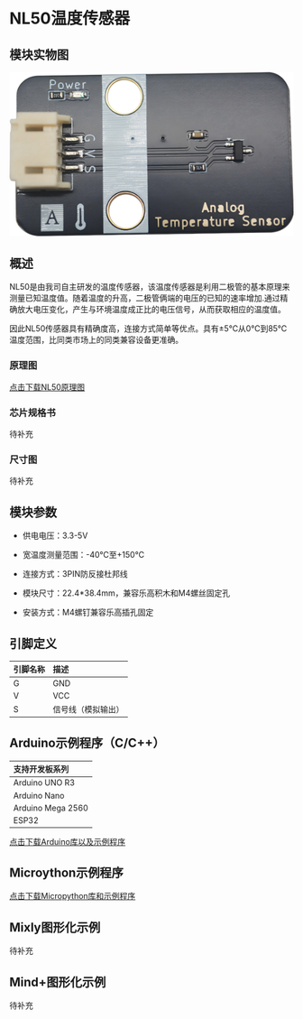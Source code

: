 # NL50温度传感器

## 模块实物图

![NL50模块实物图](nl50.png)

## 概述

NL50是由我司自主研发的温度传感器，该温度传感器是利用二极管的基本原理来测量已知温度值。随着温度的升高，二极管俩端的电压的已知的速率增加.通过精确放大电压变化，产生与环境温度成正比的电压信号，从而获取相应的温度值。

因此NL50传感器具有精确度高，连接方式简单等优点。具有±5℃从0℃到85℃温度范围，比同类市场上的同类兼容设备更准确。

### 原理图

[点击下载NL50原理图](zh-cn/ph2.0_sensors/sensors/temperature_sensor_nl50/nl50.pdf ':ignore')

### 芯片规格书

待补充

### 尺寸图

待补充

## 模块参数

- 供电电压：3.3-5V

- 宽温度测量范围：-40℃至+150℃

- 连接方式：3PIN防反接杜邦线

- 模块尺寸：22.4*38.4mm，兼容乐高积木和M4螺丝固定孔

- 安装方式：M4螺钉兼容乐高插孔固定

## 引脚定义

| 引脚名称 |         描述         |
| :------- | :------------------- |
|    G     |         GND          |
|    V     |         VCC          |
|    S     | 信号线（模拟输出） |

## Arduino示例程序（C/C++）

| 支持开发板系列    |
| :---------------- |
| Arduino UNO R3    |
| Arduino Nano      |
| Arduino Mega 2560 |
| ESP32             |

<a href="zh-cn/ph2.0_sensors/sensors/temperature_sensor_nl50/emakefun_temperature_sensor_nl50.zip" download>点击下载Arduino库以及示例程序</a>

## Microython示例程序

<a href="zh-cn/ph2.0_sensors/sensors/temperature_sensor_nl50/nl50_py.zip" download>点击下载Micropython库和示例程序</a>

## Mixly图形化示例

待补充

## Mind+图形化示例

待补充

